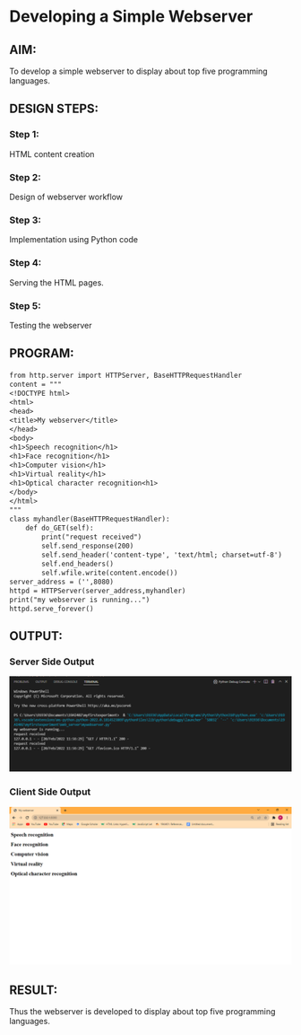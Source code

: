# Developing a Simple Webserver
## AIM:

To develop a simple webserver to display about top five programming languages.

## DESIGN STEPS:
### Step 1:

HTML content creation
### Step 2:

Design of webserver workflow
### Step 3:

Implementation using Python code
### Step 4:

Serving the HTML pages.
### Step 5:

Testing the webserver
## PROGRAM:
```
from http.server import HTTPServer, BaseHTTPRequestHandler
content = """
<!DOCTYPE html>
<html>
<head>
<title>My webserver</title>
</head>
<body>
<h1>Speech recognition</h1>
<h1>Face recognition</h1>
<h1>Computer vision</h1>
<h1>Virtual reality</h1>
<h1>Optical character recognition<h1>
</body>
</html>
"""
class myhandler(BaseHTTPRequestHandler):
    def do_GET(self):
        print("request received")
        self.send_response(200)
        self.send_header('content-type', 'text/html; charset=utf-8')
        self.end_headers()
        self.wfile.write(content.encode())
server_address = ('',8080)
httpd = HTTPServer(server_address,myhandler)
print("my webserver is running...")
httpd.serve_forever()

```

## OUTPUT:
### Server Side Output
![Server Side Output](serveroutput.png)

### Client Side Output
![Client Side Output](clientoutput.png)


## RESULT:
Thus the webserver is developed to display about top five programming languages.
